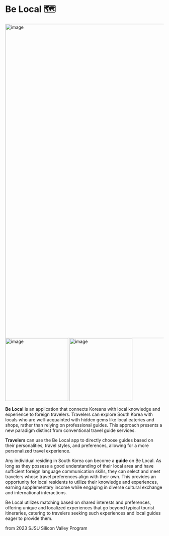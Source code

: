 # Be Local 🗺️
<img width="1000" alt="image" src="https://github.com/yongtaecheon/SJSU_BeLocal/assets/42794553/c49cbc99-cbe0-4e1a-be40-a254320df3a9" >

<img width="200" alt="image" src="https://github.com/yongtaecheon/SJSU_BeLocal/assets/42794553/c1d8754d-2c81-4aea-98b5-e7e892771407" >
<img width="200" alt="image" src="https://github.com/yongtaecheon/SJSU_BeLocal/assets/42794553/4bab8ada-8811-452c-b683-3d44784e9d1c" >




**Be Local** is an application that connects Koreans with local knowledge and experience to foreign travelers. Travelers can explore South Korea with locals who are well-acquainted with hidden gems like local eateries and shops, rather than relying on professional guides. This approach presents a new paradigm distinct from conventional travel guide services.

**Travelers** can use the Be Local app to directly choose guides based on their personalities, travel styles, and preferences, allowing for a more personalized travel experience.

Any individual residing in South Korea can become a **guide** on Be Local. As long as they possess a good understanding of their local area and have sufficient foreign language communication skills, they can select and meet travelers whose travel preferences align with their own. This provides an opportunity for local residents to utilize their knowledge and experiences, earning supplementary income while engaging in diverse cultural exchange and international interactions.

Be Local utilizes matching based on shared interests and preferences, offering unique and localized experiences that go beyond typical tourist itineraries, catering to travelers seeking such experiences and local guides eager to provide them.

from 2023 SJSU Silicon Valley Program
